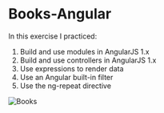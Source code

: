 # Books-Angular
In this exercise I practiced:
1. Build and use modules in AngularJS 1.x
2. Build and use controllers in AngularJS 1.x
3. Use expressions to render data
4. Use an Angular built-in filter
5. Use the ng-repeat directive

 <img src="https://res.cloudinary.com/mokaweb/image/upload/v1591113706/Codecademy%20Angular/TOP-Books.png" alt="Books">